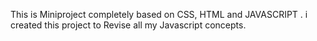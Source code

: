 This is Miniproject completely based on CSS, HTML and JAVASCRIPT .
i created this project to Revise all my Javascript concepts.
